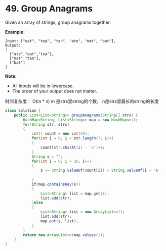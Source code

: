 # 49. Group Anagrams



Given an array of strings, group anagrams together.

**Example:**

```text
Input: ["eat", "tea", "tan", "ate", "nat", "bat"],
Output:
[
  ["ate","eat","tea"],
  ["nat","tan"],
  ["bat"]
]
```

**Note:**

* All inputs will be in lowercase.
* The order of your output does not matter.

时间复杂度： O\(m \* n\) m 是strs里string的个数， n是strs里最长的string的长度

```java
class Solution {
    public List<List<String>> groupAnagrams(String[] strs) {
        HashMap<String, List<String>> map = new HashMap<>();
        for(String str: strs)
        {
            int[] count = new int[26];
            for(int i = 0; i < str.length(); i++)
            {
                count[str.charAt(i) - 'a']++;
            }
            String s = "";
            for(int i = 0; i < 26; i++)
            {
                s += String.valueOf(count[i]) + String.valueOf(i + 'a');
                
            }
            if(map.containsKey(s))
            {
                List<String> list = map.get(s);
                list.add(str);
            }else
            {
                List<String> list = new ArrayList<>();
                list.add(str);
                map.put(s, list);
            }
        }
        return new ArrayList<>(map.values());
    }
}
```

